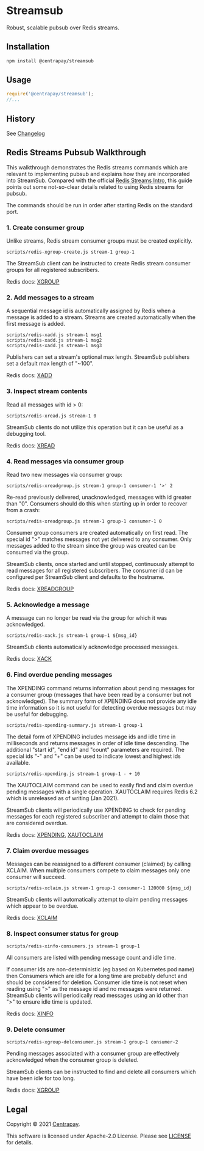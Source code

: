 # Streamsub

Robust, scalable pubsub over Redis streams.

## Installation

```bash
npm install @centrapay/streamsub
```

## Usage

```javascript
require('@centrapay/streamsub');
//...
```


## History

See [Changelog](./CHANGELOG.md)


## Redis Streams Pubsub Walkthrough

This walkthrough demonstrates the Redis streams commands which are relevant to
implementing pubsub and explains how they are incorporated into StreamSub.
Compared with the official [Redis Streams Intro][], this guide points out some
not-so-clear details related to using Redis streams for pubsub.

The commands should be run in order after starting Redis on the standard port.


### 1. Create consumer group

Unlike streams, Redis stream consumer groups must be created explicitly.
```
scripts/redis-xgroup-create.js stream-1 group-1
```

The StreamSub client can be instructed to create Redis stream consumer groups
for all registered subscribers.

Redis docs: [XGROUP][]


### 2. Add messages to a stream

A sequential message id is automatically assigned by Redis when a message is
added to a stream. Streams are created automatically when the first message is
added.

```
scripts/redis-xadd.js stream-1 msg1
scripts/redis-xadd.js stream-1 msg2
scripts/redis-xadd.js stream-1 msg3
```

Publishers can set a stream's optional max length. StreamSub publishers set a
default max length of "~100".

Redis docs: [XADD][]


### 3. Inspect stream contents

Read all messages with id > 0:
```
scripts/redis-xread.js stream-1 0
```

StreamSub clients do not utilize this operation but it can be useful as a
debugging tool.

Redis docs: [XREAD][]


### 4. Read messages via consumer group

Read two new messages via consumer group:

```
scripts/redis-xreadgroup.js stream-1 group-1 consumer-1 '>' 2
```

Re-read previously delivered, unacknowledged, messages with id greater than
"0". Consumers should do this when starting up in order to recover from a
crash:

```
scripts/redis-xreadgroup.js stream-1 group-1 consumer-1 0
```

Consumer group consumers are created automatically on first read. The special
id ">" matches messages not yet delivered to any consumer. Only messages added
to the stream since the group was created can be consumed via the group.

StreamSub clients, once started and until stopped, continuously attempt to read
messages for all registered subscribers. The consumer id can be configured per
StreamSub client and defaults to the hostname.

Redis docs: [XREADGROUP][]


### 5. Acknowledge a message

A message can no longer be read via the group for which it was acknowledged.

```
scripts/redis-xack.js stream-1 group-1 ${msg_id}
```

StreamSub clients automatically acknowledge processed messages.

Redis docs: [XACK][]


### 6. Find overdue pending messages

The XPENDING command returns information about pending messages for a consumer
group (messages that have been read by a consumer but not acknowledged). The
summary form of XPENDING does not provide any idle time information so it is not
useful for detecting overdue messages but may be useful for debugging.

```
scripts/redis-xpending-summary.js stream-1 group-1
```

The detail form of XPENDING includes message ids and idle time in milliseconds
and returns messages in order of idle time descending. The additional "start
id", "end id" and "count" parameters are required. The special ids "-" and "+"
can be used to indicate lowest and highest ids available.

```
scripts/redis-xpending.js stream-1 group-1 - + 10
```

The XAUTOCLAIM command can be used to easily find and claim overdue pending
messages with a single operation.  XAUTOCLAIM requires Redis 6.2 which is
unreleased as of writing (Jan 2021).

StreamSub clients will periodically use XPENDING to check for pending messages
for each registered subscriber and attempt to claim those that are considered
overdue.

Redis docs: [XPENDING][], [XAUTOCLAIM][]


### 7. Claim overdue messages

Messages can be reassigned to a different consumer (claimed) by calling XCLAIM.
When multiple consumers compete to claim messages only one consumer will
succeed.

```
scripts/redis-xclaim.js stream-1 group-1 consumer-1 120000 ${msg_id}
```

StreamSub clients will automatically attempt to claim pending messages which
appear to be overdue.

Redis docs: [XCLAIM][]


### 8. Inspect consumer status for group

```
scripts/redis-xinfo-consumers.js stream-1 group-1
```

All consumers are listed with pending message count and idle time.

If consumer ids are non-deterministic (eg based on Kubernetes pod name) then
Consumers which are idle for a long time are probably defunct and should be
considered for deletion. Consumer idle time is not reset when reading using ">"
as the message id and no messages were returned. StreamSub clients will
periodically read messages using an id other than ">" to ensure idle time is
updated.

Redis docs: [XINFO][]


### 9. Delete consumer

```
scripts/redis-xgroup-delconsumer.js stream-1 group-1 consumer-2
```

Pending messages associated with a consumer group are effectively acknowledged
when the consumer group is deleted.

StreamSub clients can be instructed to find and delete all consumers which have
been idle for too long.

Redis docs: [XGROUP][]


## Legal

Copyright © 2021 [Centrapay][].

This software is licensed under Apache-2.0 License. Please see [LICENSE](/LICENSE) for details.



[Centrapay]: https://centrapay.com/
[Redis Streams Intro]: https://redis.io/topics/streams-intro
[XADD]: https://redis.io/commands/xadd
[XREAD]: https://redis.io/commands/xread
[XGROUP]: https://redis.io/commands/xgroup
[XREADGROUP]: https://redis.io/commands/xreadgroup
[XACK]: https://redis.io/commands/xack
[XINFO]: https://redis.io/commands/xinfo
[XPENDING]: https://redis.io/commands/xpending
[XCLAIM]: https://redis.io/commands/xclaim
[XAUTOCLAIM]: https://redis.io/commands/xautoclaim
